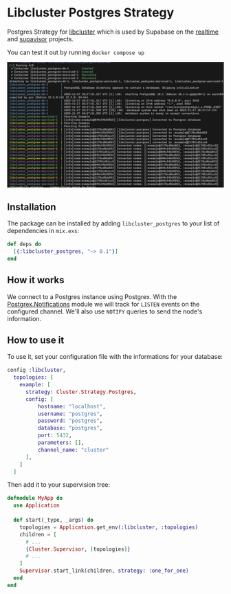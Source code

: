 # Libcluster Postgres Strategy

Postgres Strategy for [libcluster](https://hexdocs.pm/libcluster/) which is used by Supabase on the [realtime](https://github.com/supabase/realtime) and [supavisor](https://github.com/supabase/supavisor) projects.

You can test it out by running `docker compose up`

![example.png](example.png)

## Installation

The package can be installed
by adding `libcluster_postgres` to your list of dependencies in `mix.exs`:

```elixir
def deps do
  [{:libcluster_postgres, "~> 0.1"}]
end
```

## How it works

We connect to a Postgres instance using Postgrex. With the [Postgrex.Notifications](https://hexdocs.pm/postgrex/Postgrex.Notifications.html) module we will track for `LISTEN` events on the configured channel. We'll also use `NOTIFY` queries to send the node's information.

## How to use it

To use it, set your configuration file with the informations for your database:

```elixir
config :libcluster,
  topologies: [
    example: [
      strategy: Cluster.Strategy.Postgres,
      config: [
          hostname: "localhost",
          username: "postgres",
          password: "postgres",
          database: "postgres",
          port: 5432,
          parameters: [],
          channel_name: "cluster"
      ],
    ]
  ]
```
Then add it to your supervision tree:

```elixir
defmodule MyApp do
  use Application

  def start(_type, _args) do
    topologies = Application.get_env(:libcluster, :topologies)
    children = [
      # ...
      {Cluster.Supervisor, [topologies]}
      # ...
    ]
    Supervisor.start_link(children, strategy: :one_for_one)
  end
end
```